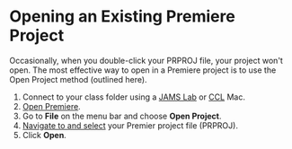 # Opening an Existing Premiere Project

Occasionally, when you double-click your PRPROJ file, your project won't open. The most effective way to open in a Premiere project is to use the Open Project method \(outlined here\).

1. Connect to your class folder using a [JAMS Lab](https://jjloomis.gitbooks.io/file-and-folder-management/content/connecting-in-jams-lab.html) or [CCL](https://jjloomis.gitbooks.io/file-and-folder-management/content/connecting-in-campus-computer-lab.html) Mac.
2. [Open Premiere](/setting-up-your-project/opening-premiere.md).
3. Go to **File** on the menu bar and choose **Open Project**.
4. [Navigate to and select](https://jjloomis.gitbooks.io/file-and-folder-management/content/navigating-folder-tree.html) your Premier project file \(PRPROJ\).
5. Click **Open**.



